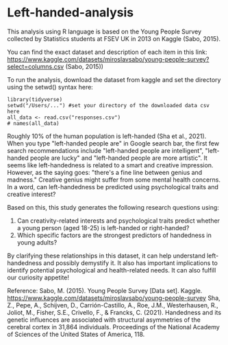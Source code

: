 # Left-handed-analysis

This analysis using R language is based on the Young People Survey collected by Statistics students at FSEV UK in 2013 on Kaggle (Sabo, 2015).

You can find the exact dataset and description of each item in this link: https://www.kaggle.com/datasets/miroslavsabo/young-people-survey?select=columns.csv 
(Sabo, 2015))

To run the analysis, download the dataset from kaggle and set the directory using the setwd() syntax here:
```{r}
library(tidyverse)
setwd("/Users/...") #set your directory of the downloaded data csv here
all_data <- read.csv("responses.csv")
# names(all_data)
```

Roughly 10% of the human population is left-handed (Sha et al., 2021).
When you type "left-handed people are" in Google search bar, the first few search recommendations include "left-handed people are intelligent", "left-handed people are lucky" and "left-handed people are more artistic". It seems like left-handedness is related to a smart and creative impression. However, as the saying goes: "there's a fine line between genius and madness." Creative genius might suffer from some mental health concerns. In a word, can left-handedness be predicted using psychological traits and creative interest?

Based on this, this study generates the following research questions using:
1. Can creativity-related interests and psychological traits predict whether a young person (aged 18-25) is left-handed or right-handed?
2. Which specific factors are the strongest predictors of handedness in young adults?

By clarifying these relationships in this dataset, it can help understand left-handedness and possibly demystify it. It also has important implications to identify potential psychological and health-related needs. It can also fulfill our curiosity appetite!


Reference:
Sabo, M. (2015). Young People Survey [Data set]. Kaggle. https://www.kaggle.com/datasets/miroslavsabo/young-people-survey
Sha, Z., Pepe, A., Schijven, D., Carrión-Castillo, A., Roe, J.M., Westerhausen, R., Joliot, M., Fisher, S.E., Crivello, F., & Francks, C. (2021). Handedness and its genetic influences are associated with structural asymmetries of the cerebral cortex in 31,864 individuals. Proceedings of the National Academy of Sciences of the United States of America, 118.

